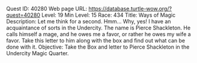 Quest ID: 40280
Web page URL: https://database.turtle-wow.org/?quest=40280
Level: 19
Min Level: 15
Race: 434
Title: Ways of Magic
Description: Let me think for a second. Hmm... Why, yes! I have an acquaintance of sorts in the Undercity. The name is Pierce Shackleton. He calls himself a mage, and he owes me a favor, or rather he owes my wife a favor. Take this letter to him along with the box and find out what can be done with it.
Objective: Take the Box and letter to Pierce Shackleton in the Undercity Magic Quarter.
